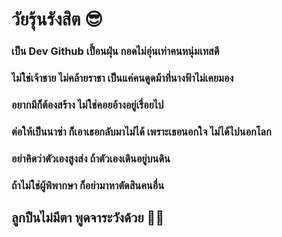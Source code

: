 # วัยรุ้นรังสิต 😎

### เป็น Dev Github เปื้อนฝุ่น กอดไม่อุ่นเท่าคนหนุ่มเทสดี

### ไม่ใช่เจ้าชาย ไม่คล้ายราชา เป็นแค่คนดูดม้าที่นางฟ้าไม่เคยมอง

### อยากมีก็ต้องสร้าง ไม่ใช่คอยอ้างอยู่เรื่อยไป

### ต่อให้เป็นนาซ่า ก็เอาเธอกลับมาไม่ได้ เพราะเธอนอกใจ ไม่ได้ไปนอกโลก

### อย่าคิดว่าตัวเองสูงส่ง ถ้าตัวเองเดินอยู่บนดิน

### ถ้าไม่ใช่ผู้พิพากษา ก็อย่ามาหาตัดสินคนอื่น

## ลูกปืนไม่มีตา พูดจาระวังด้วย 👊🏻
